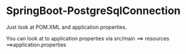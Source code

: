 # SpringBoot-PostgreSqlConnection
Just look at POM.XML and application.properties.


You can look at to application properties via src/main ==>  resources ==>application.properties
